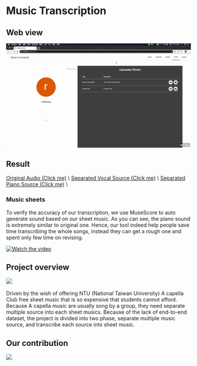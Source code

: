 # Music Transcription

## Web view
<img src="/src/web.gif"/>

## Result
[Original Audio (Click me)](/src/orig.m4a) \\
[Separated Vocal Source (Click me)](/src/vocal.m4a) \\ 
[Separated Piano Source (Click me)](/src/piano.m4a) \\

### Music sheets
To verify the accuracy of our transcription, we use MuseScore to auto generate sound based on our sheet music. As you can see, the piano sound is extremely similar to original one. Hence, our tool indeed help people save time transcribing the whole songs, instead they can get a rough one and spent only few time on revising.


[![Watch the video](https://i.imgur.com/AwsfRg3.jpg)](https://www.youtube.com/watch?v=IQyhDn5_QeY)

## Project overview
![](https://i.imgur.com/ywVCbcE.png)

Driven by the wish of offering NTU (National Taiwan University) A capella Club free sheet music that is so expensive  that students cannot afford. Because A capella music are usually song by a group, they need separate multiple source into each sheet musics. Because of the lack of end-to-end dataset, the project is divided into two phase, separate multiple music source, and transcribe each source into sheet music.


## Our contribution
![](https://i.imgur.com/xJCX5yj.png)
